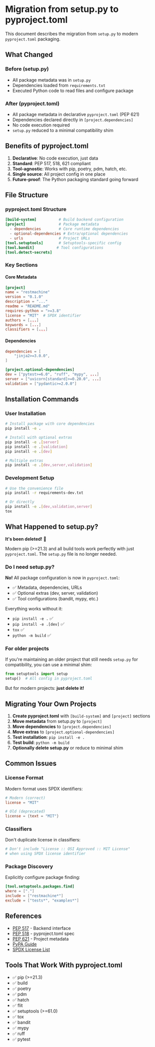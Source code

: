 # Migration from setup.py to pyproject.toml

This document describes the migration from `setup.py` to modern `pyproject.toml` packaging.

## What Changed

### Before (setup.py)
- All package metadata was in `setup.py`
- Dependencies loaded from `requirements.txt`
- Executed Python code to read files and configure package

### After (pyproject.toml)
- All package metadata in declarative `pyproject.toml` (PEP 621)
- Dependencies declared directly in `[project.dependencies]`
- No code execution required
- `setup.py` reduced to a minimal compatibility shim

## Benefits of pyproject.toml

1. **Declarative**: No code execution, just data
2. **Standard**: PEP 517, 518, 621 compliant
3. **Tool-agnostic**: Works with pip, poetry, pdm, hatch, etc.
4. **Single source**: All project config in one place
5. **Future-proof**: The Python packaging standard going forward

## File Structure

### pyproject.toml Structure

```toml
[build-system]          # Build backend configuration
[project]               # Package metadata
  - dependencies        # Core runtime dependencies
  - optional-dependencies # Extra/optional dependencies
  - urls                # Project URLs
[tool.setuptools]       # Setuptools-specific config
[tool.bandit]          # Tool configurations
[tool.detect-secrets]
```

### Key Sections

#### Core Metadata
```toml
[project]
name = "restmachine"
version = "0.1.0"
description = "..."
readme = "README.md"
requires-python = ">=3.8"
license = "MIT"  # SPDX identifier
authors = [...]
keywords = [...]
classifiers = [...]
```

#### Dependencies
```toml
dependencies = [
    "jinja2>=3.0.0",
]

[project.optional-dependencies]
dev = ["pytest>=6.0", "ruff", "mypy", ...]
server = ["uvicorn[standard]>=0.20.0", ...]
validation = ["pydantic>=2.0.0"]
```

## Installation Commands

### User Installation
```bash
# Install package with core dependencies
pip install -e .

# Install with optional extras
pip install -e .[server]
pip install -e .[validation]
pip install -e .[dev]

# Multiple extras
pip install -e .[dev,server,validation]
```

### Development Setup
```bash
# Use the convenience file
pip install -r requirements-dev.txt

# Or directly
pip install -e .[dev,validation,server]
tox
```

## What Happened to setup.py?

**It's been deleted!** 🎉

Modern pip (>=21.3) and all build tools work perfectly with just `pyproject.toml`. The `setup.py` file is no longer needed.

### Do I need setup.py?

**No!** All package configuration is now in `pyproject.toml`:
- ✅ Metadata, dependencies, URLs
- ✅ Optional extras (dev, server, validation)
- ✅ Tool configurations (bandit, mypy, etc.)

Everything works without it:
- `pip install -e .` ✅
- `pip install -e .[dev]` ✅
- `tox` ✅
- `python -m build` ✅

### For older projects

If you're maintaining an older project that still needs `setup.py` for compatibility, you can use a minimal shim:

```python
from setuptools import setup
setup()  # All config in pyproject.toml
```

But for modern projects: **just delete it!**

## Migrating Your Own Projects

1. **Create pyproject.toml** with `[build-system]` and `[project]` sections
2. **Move metadata** from setup.py to `[project]`
3. **Move dependencies** to `[project.dependencies]`
4. **Move extras** to `[project.optional-dependencies]`
5. **Test installation**: `pip install -e .`
6. **Test build**: `python -m build`
7. **Optionally delete setup.py** or reduce to minimal shim

## Common Issues

### License Format
Modern format uses SPDX identifiers:
```toml
# Modern (correct)
license = "MIT"

# Old (deprecated)
license = {text = "MIT"}
```

### Classifiers
Don't duplicate license in classifiers:
```toml
# Don't include "License :: OSI Approved :: MIT License"
# when using SPDX license identifier
```

### Package Discovery
Explicitly configure package finding:
```toml
[tool.setuptools.packages.find]
where = ["."]
include = ["restmachine*"]
exclude = ["tests*", "examples*"]
```

## References

- [PEP 517](https://peps.python.org/pep-0517/) - Backend interface
- [PEP 518](https://peps.python.org/pep-0518/) - pyproject.toml spec
- [PEP 621](https://peps.python.org/pep-0621/) - Project metadata
- [PyPA Guide](https://packaging.python.org/en/latest/guides/writing-pyproject-toml/)
- [SPDX License List](https://spdx.org/licenses/)

## Tools That Work With pyproject.toml

- ✅ pip (>=21.3)
- ✅ build
- ✅ poetry
- ✅ pdm
- ✅ hatch
- ✅ flit
- ✅ setuptools (>=61.0)
- ✅ tox
- ✅ bandit
- ✅ mypy
- ✅ ruff
- ✅ pytest
